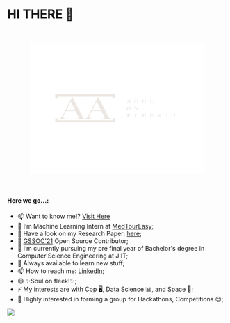 # HI THERE 👋
<br>
<p align="center">   
<img src="https://github.com/aakriti1318/aakriti1318/blob/main/Aakriti%20Aggarwal-logos_transparent.png" alt="AKKU" width="400" height="300">
</p>
<br>
<h4>Here we go...:</h4>

- 📫 Want to know me!? <a href="https://onvws3rx5ks30mz4ndolpq-on.drv.tw/www.Portfolio.com/">Visit Here</a>
- 🔭 I’m Machine Learning Intern at <a href ="https://www.medtoureasy.com/">MedTourEasy</a>;
- 🔭 Have a look on my Research Paper: <a href="https://github.com/aakriti1318/isSwap">here</a>;
- 🔭 <a href="https://gssoc.girlscript.tech/">GSSOC'21</a>  Open Source Contributor; 
- 🌱 I’m currently pursuing my pre final year of Bachelor's degree in Computer Science Engineering at JIIT;
- 💬 Always available to learn new stuff;
- 📫 How to reach me: <a href="https://www.linkedin.com/in/aakritiaggarwal13/">LinkedIn</a>;
- 😄 ✨Soul on fleek!✨;
- ⚡ My interests are with Cpp 🖥️, Data Science 📊, and Space 🚀;
- 💬 Highly interested in forming a group for Hackathons, Competitions 😊;

![](https://komarev.com/ghpvc/?username=aakriti1318&style=plastic)
